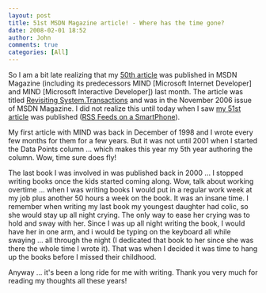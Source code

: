 ```yaml
---
layout: post
title: 51st MSDN Magazine article! - Where has the time gone?
date: 2008-02-01 18:52
author: John
comments: true
categories: [All]
---
```

<p>So I am a bit late realizing that my <a href="http://msdn.microsoft.com/msdnmag/issues/06/11/DataPoints/default.aspx">50th article</a> was published in MSDN Magazine (including its predecessors MIND [Microsoft Internet Developer] and MIND [Microsoft Interactive Developer]) last month. The article was titled <a href="http://msdn.microsoft.com/msdnmag/issues/06/11/DataPoints/default.aspx">Revisiting System.Transactions</a> and was in the November 2006 issue of MSDN Magazine. I did not realize this until today when I saw <a href="http://msdn.microsoft.com/msdnmag/issues/06/12/DataPoints/default.aspx">my 51st article</a> was published (<a href="http://msdn.microsoft.com/msdnmag/issues/06/12/DataPoints/default.aspx">RSS Feeds on a SmartPhone</a>).</p><p>My first article with MIND was back in December of 1998 and I wrote every few months for them for a few years. But it was not until 2001 when I started the Data Points column ... which makes this year my 5th year authoring the column. Wow, time sure does fly!</p><p>The last book I was involved in was published back in 2000 ... I stopped writing books once the kids started coming along. Wow, talk about working overtime ... when I was writing books I would put in a regular work week at my job plus another 50 hours a week on the book. It was an insane time. I remember when writing my last book my youngest daughter had colic, so she would stay up all night crying. The only way to ease her crying was to hold and sway with her. Since I was up all night writing the book, I would have her in one arm, and i would be typing on the keyboard all while swaying ... all through the night (I dedicated that book to her since she was there the whole time I wrote it). That was when&nbsp;I decided it was time to hang up the books before I missed their childhood.</p><p>Anyway ... it&#39;s been a long ride for me with writing. Thank you very much for reading my thoughts all these years!</p><p>&nbsp;</p>

